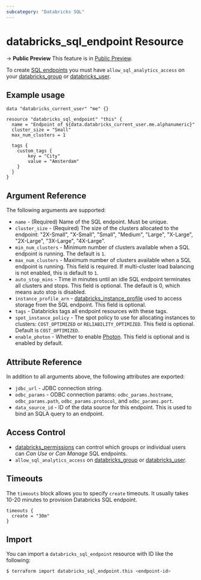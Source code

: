 ```yaml
---
subcategory: "Databricks SQL"
---
```

# databricks_sql_endpoint Resource

-> **Public Preview** This feature is in [Public Preview](https://docs.databricks.com/release-notes/release-types.html).

To create [SQL endpoints](https://docs.databricks.com/sql/get-started/concepts.html) you must have `allow_sql_analytics_access` on your [databricks_group](group.md#allow_sql_analytics_access) or [databricks_user](user.md#allow_sql_analytics_access).

## Example usage

```hcl
data "databricks_current_user" "me" {}

resource "databricks_sql_endpoint" "this" {
  name = "Endpoint of ${data.databricks_current_user.me.alphanumeric}"
  cluster_size = "Small"
  max_num_clusters = 1

  tags {
    custom_tags {
        key = "City"
        value = "Amsterdam"
    }
  }
}
```

## Argument Reference

The following arguments are supported:

* `name` - (Required) Name of the SQL endpoint. Must be unique.
* `cluster_size` - (Required) The size of the clusters allocated to the endpoint: "2X-Small", "X-Small", "Small", "Medium", "Large", "X-Large", "2X-Large", "3X-Large", "4X-Large".
* `min_num_clusters` - Minimum number of clusters available when a SQL endpoint is running. The default is `1`.
* `max_num_clusters` - Maximum number of clusters available when a SQL endpoint is running. This field is required. If multi-cluster load balancing is not enabled, this is default to `1`.
* `auto_stop_mins` - Time in minutes until an idle SQL endpoint terminates all clusters and stops. This field is optional. The default is 0, which means auto stop is disabled.
* `instance_profile_arn` - [databricks_instance_profile](instance_profile.md) used to access storage from the SQL endpoint. This field is optional.
* `tags` - Databricks tags all endpoint resources with these tags.
* `spot_instance_policy` - The spot policy to use for allocating instances to clusters: `COST_OPTIMIZED` or `RELIABILITY_OPTIMIZED`. This field is optional. Default is `COST_OPTIMIZED`.
* `enable_photon` - Whether to enable [Photon](https://databricks.com/product/delta-engine). This field is optional and is enabled by default.

## Attribute Reference

In addition to all arguments above, the following attributes are exported:

* `jdbc_url` - JDBC connection string.
* `odbc_params` - ODBC connection params: `odbc_params.hostname`, `odbc_params.path`, `odbc_params.protocol`, and `odbc_params.port`.
* `data_source_id` - ID of the data source for this endpoint. This is used to bind an SQLA query to an endpoint.

## Access Control

* [databricks_permissions](permissions.md#Job-Endpoint-usage) can control which groups or individual users can *Can Use* or *Can Manage* SQL endpoints.
* `allow_sql_analytics_access` on [databricks_group](group.md#allow_sql_analytics_access) or [databricks_user](user.md#allow_sql_analytics_access).

## Timeouts

The `timeouts` block allows you to specify `create` timeouts. It usually takes 10-20 minutes to provision Databricks SQL endpoint.

```hcl
timeouts {
  create = "30m"
}
```

## Import

You can import a `databricks_sql_endpoint` resource with ID like the following:

```bash
$ terraform import databricks_sql_endpoint.this <endpoint-id>
```
